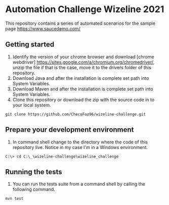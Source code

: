 # Automation Challenge Wizeline 2021
This repository contains a series of automated scenarios for the sample page https://www.saucedemo.com/

## Getting started
1. Identify the version of your chrome browser and download [chrome webdriver] https://sites.google.com/a/chromium.org/chromedriver/, unzip the file if that is the case, move it to the drivers folder of this repository.
2. Download Java and after the installation is complete set path into System Variables.
3. Download Maven and after the installation is complete set path into System Variables.
4. Clone this repository or download the zip with the source code in to your local system.
```
git clone https://github.com/ChecoFaz96/wizeline-challenge.git
```

## Prepare your development environment

1. In command shell change to the directory where the code of this repository live. Notice in my case I'm in a Windows environment.
```
C:\> cd C:\_\wizeline-challenge\wizeline_challenge
```

## Running the tests
1. You can run the tests suite from a command shell by calling the following command.
```
mvn test
